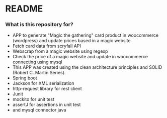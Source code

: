 # README #


### What is this repository for? ###

* APP to generate "Magic the gathering" card product in woocommerce (wordpress) and update prices based in a magic website.  
* Fetch card data from scryfall API
* Webscrap from a magic website using regexp
* Check the price of a magic website and update in woocommerce connecting using mysql
* This APP was created using the clean architecture principles and SOLID (Robert C. Martin Series).  
* Spring boot 
* Jackson for XML serialization
* http-request library for rest client
* Junit 
* mockito for unit test  
* assertJ for assertions in unit test  
* and mysql connector java
